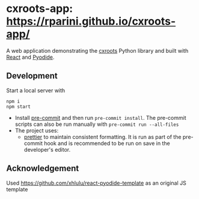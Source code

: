 # cxroots-app: https://rparini.github.io/cxroots-app/

A web application demonstrating the [cxroots](https://github.com/rparini/cxroots) Python library and built with [React](https://reactjs.org/) and [Pyodide](https://pyodide.org/en/stable/).

## Development

Start a local server with

```
npm i
npm start
```

- Install [pre-commit](https://pre-commit.com/) and then run `pre-commit install`. The pre-commit scripts can also be run manually with `pre-commit run --all-files`
- The project uses:
  - [prettier](https://prettier.io/) to maintain consistent formatting. It is run as part of the pre-commit hook and is recommended to be run on save in the developer's editor.

## Acknowledgement

Used https://github.com/xhlulu/react-pyodide-template as an original JS template
